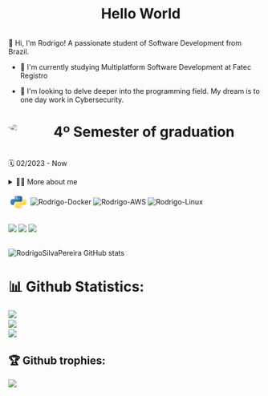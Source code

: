 <div id="user-content-toc">
  <ul align="center">
    <summary><h1 style="display: inline-block">Hello World</h1></summary>
</div>

<p>
  👋 Hi, I'm Rodrigo! A passionate student of Software Development from Brazil.

  - 🌱 I'm currently studying Multiplatform Software Development at Fatec Registro
    
  - 🔭 I'm looking to delve deeper into the programming field. My dream is to one day work in Cybersecurity.
</p>

# <img src="https://th.bing.com/th/id/OIP.FqURK5VUFbkev68fT99gLQAAAA?rs=1&pid=ImgDetMain" width="75px" style="margin: 0 15px 0 0; border-radius: 99%" align="left"> 4º Semester of graduation

<br> 🗓️ 02/2023 - Now

<!-- Dropdown -->
<details>
  <summary>👨‍💻 More about me</summary>

  - 💬 I am 19 years old and currently live in Brazil. I have basic knowledge in English and practical knowledge in SQL, NoSQL, Java, JavaScript, Python and Web Development. I am currently an intern in the Compass UOL scholarship program, working in the area of ​​cloud computing, deepening my knowledge in Linux, Python, data analysis and AWS Clouding

  - ⚡ I enjoy reading, whether it's a good book, manga, or anything with words, as well as watching movies and playing games! I believe that our personal interests contribute to a more refined perception of things and to problem solving.
</details>

<div style="display: inline_block"><br>
  <img align="center" alt="Rodrigo-Python" height="30" width="40" src="https://raw.githubusercontent.com/devicons/devicon/master/icons/python/python-original.svg">
  <img align="center" alt="Rodrigo-Docker" height="35" width="40" src="https://cdn.jsdelivr.net/gh/devicons/devicon/icons/docker/docker-original.svg">
  <img align="center" alt="Rodrigo-AWS" height="35" width="40" src="https://cdn.jsdelivr.net/gh/devicons/devicon/icons/amazonwebservices/amazonwebservices-original-wordmark.svg">
  <img align="center" alt="Rodrigo-Linux" height="35" width="40" src="https://cdn.jsdelivr.net/gh/devicons/devicon/icons/linux/linux-original.svg">

  
</div>
  
  ##
 
<div> 
  <a href="https://instagram.com/Rodr1gosilv" target="_blank"><img src="https://img.shields.io/badge/-Instagram-%23E4405F?style=for-the-badge&logo=instagram&logoColor=white" target="_blank"></a>
  <a href = "mailto:2005rodrigosilva@gmail.com"><img src="https://img.shields.io/badge/-Gmail-%23333?style=for-the-badge&logo=gmail&logoColor=white" target="_blank"></a>
   <a href="https://www.linkedin.com/in/rodrigo-da-silva-pereira-b39914210" target="_blank"><img src="https://img.shields.io/badge/-LinkedIn-%230077B5?style=for-the-badge&logo=linkedin&logoColor=white" target="_blank"></a>
  
</div>

  ##

<div>

<!-- GithubStats -->
![RodrigoSilvaPereira GitHub stats](https://github-readme-stats.vercel.app/api?username=RodrigoSilvaPereira&show_icons=true&theme=gotham)

</div>

# 📊 Github Statistics:

![](https://github-readme-stats.vercel.app/api?username=RodrigoSilvaPereira&theme=dark&hide_border=false&include_all_commits=false&count_private=false)<br/>
![](https://github-readme-streak-stats.herokuapp.com/?user=RodrigoSilvaPereira&theme=dark&hide_border=false)<br/>
![](https://github-readme-stats.vercel.app/api/top-langs/?username=RodrigoSilvaPereira&theme=dark&hide_border=false&include_all_commits=false&count_private=false&layout=compact)

## 🏆 Github trophies:

![](https://github-profile-trophy.vercel.app/?username=RodrigoSilvaPereira&theme=alduin&no-frame=false&no-bg=true&margin-w=4)
